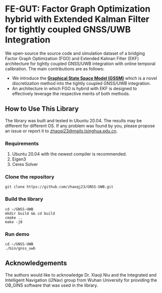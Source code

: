 # FE-GUT: Factor Graph Optimization hybrid with Extended Kalman Filter for tightly coupled GNSS/UWB Integration
We open-source the source code and simulation dataset of a bridging Factor Graph Optimization (FGO) and Extended Kalman Filter (EKF) architecture for tightly coupled GNSS/UWB integration with online temporal calibration. The main contributions are as follows:
* We introduce the **[Graphical State Space Model (GSSM)](https://github.com/shaolinbit/GraphicalStateSpaceModel)** which is a novel discretization method into the tightly coupled GNSS/UWB integration. 
* An architecture in which FGO is hybrid with EKF is designed to effectively leverage the respective merits of both methods.
## How to Use This Library
The library was built and tested in Ubuntu 20.04. The results may be different for different OS. If any problem was found by you, please propose an issue or report it to zhaoqj23@mails.tsinghua.edu.cn.
### Requirements
1) Ubuntu 20.04 with the newest compiler is recommended.
2) Eigen3
3) Ceres Solver
### Clone the repository
```git clone https://github.com/zhaoqj23/GNSS-UWB.git```
### Build the library
```
cd ~/GNSS-UWB
mkdir build && cd build
cmake ..
make -j8
```
### Run demo
```
cd ~/GNSS-UWB
./bin/gnss_uwb
```
## Acknowledgements
The authors would like to acknowledge Dr. Xiaoji Niu and the Integrated and Intelligent Navigation (i2Nav) group from Wuhan University for providing the OB_GINS software that was used in the library.
